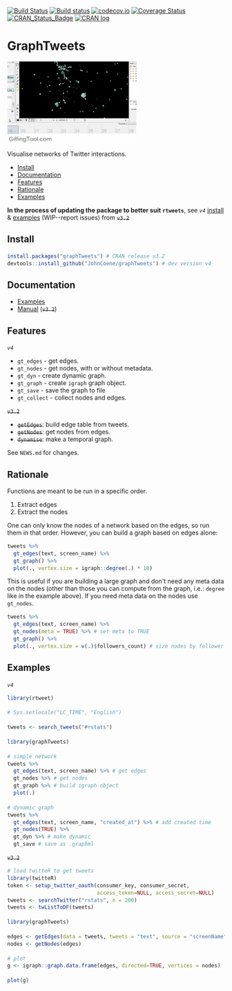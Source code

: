 [![Build Status](https://travis-ci.org/JohnCoene/graphTweets.svg?branch=master)](https://travis-ci.org/JohnCoene/graphTweets)
[![Build status](https://ci.appveyor.com/api/projects/status/t37a595yg5eb2sx6/branch/master?svg=true)](https://ci.appveyor.com/project/JohnCoene/graphtweets/branch/master)
[![codecov.io](https://codecov.io/github/JohnCoene/graphTweets/coverage.svg?branch=master)](https://codecov.io/github/JohnCoene/graphTweets?branch=master)
[![Coverage Status](https://img.shields.io/coveralls/JohnCoene/graphTweets.svg)](https://coveralls.io/r/JohnCoene/graphTweets?branch=master)
[![CRAN_Status_Badge](http://www.r-pkg.org/badges/version/graphTweets)](http://cran.r-project.org/package=graphTweets)
[![CRAN log](http://cranlogs.r-pkg.org/badges/grand-total/graphTweets)](http://cranlogs.r-pkg.org/badges/graphTweets)

# GraphTweets #

![gephi.gif](https://github.com/JohnCoene/docs/raw/master/output.gif)

Visualise networks of Twitter interactions.

* [Install](#install)
* [Documentation](#documentation)
* [Features](#features)
* [Rationale](#rationale)
* [Examples](#examples)

**In the process of updating the package to better suit `rtweets`**, see *`v4`* [install](#install) & [examples](#examples) (WIP--report issues) from ~~`v3.2`~~

## Install

```R
install.packages("graphTweets") # CRAN release v3.2
devtools::install_github("JohnCoene/graphTweets") # dev version v4
```

## Documentation 

* [Examples](http://john-coene.com/packages/graphTweets/)
* [Manual](https://cran.r-project.org/web/packages/graphTweets/graphTweets.pdf) (~~`v3.2`~~)

## Features

*`v4`*

- `gt_edges` - get edges.
- `gt_nodes` - get nodes, with or without metadata.
- `gt_dyn` - create dynamic graph.
- `gt_graph` - create `igraph` graph object.
- `gt_save` - save the graph to file
- `gt_collect` - collect nodes and edges.

~~`v3.2`~~

* ~~`getEdges`~~: build edge table from tweets.
* ~~`getNodes`~~: get nodes from edges.
* ~~`dynamise`~~: make a temporal graph.

See `NEWS.md` for changes.

## Rationale

Functions are meant to be run in a specific order.

1. Extract edges
2. Extract the nodes

One can only know the nodes of a network based on the edges, so run them in that order. However, you can build a graph based on edges alone:

```R
tweets %>% 
  gt_edges(text, screen_name) %>% 
  gt_graph() %>% 
  plot(., vertex.size = igraph::degree(.) * 10)
```

This is useful if you are building a large graph and don't need any meta data on the nodes (other than those you can compute from the graph, i.e.: `degree` like in the example above). If you need meta data on the nodes use `gt_nodes`.

```R
tweets %>% 
  gt_edges(text, screen_name) %>% 
  gt_nodes(meta = TRUE) %>% # set meta to TRUE
  gt_graph() %>% 
  plot(., vertex.size = v(.)$followers_count) # size nodes by follower count.
```

## Examples

*`v4`*

```R
library(rtweet)

# Sys.setlocale("LC_TIME", "English")

tweets <- search_tweets("#rstats")

library(graphTweets)

# simple network
tweets %>% 
  gt_edges(text, screen_name) %>% # get edges
  gt_nodes %>% # get nodes
  gt_graph %>% # build igraph object
  plot(.)

# dynamic graph
tweets %>% 
  gt_edges(text, screen_name, "created_at") %>% # add created time
  gt_nodes(TRUE) %>%
  gt_dyn %>% # make dynamic
  gt_save # save as .graphml
```

~~`v3.2`~~

```R
# load twitteR to get tweets
library(twitteR)
token <- setup_twitter_oauth(consumer_key, consumer_secret, 
                             access_token=NULL, access_secret=NULL)
tweets <- searchTwitter("rstats", n = 200)
tweets <- twListToDF(tweets)

library(graphTweets)

edges <- getEdges(data = tweets, tweets = "text", source = "screenName")
nodes <- getNodes(edges)

# plot
g <- igraph::graph.data.frame(edges, directed=TRUE, vertices = nodes)

plot(g)
```